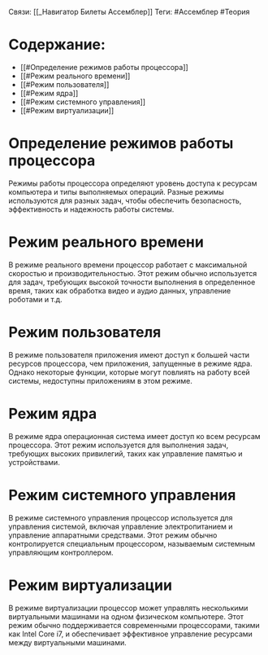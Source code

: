 Связи: [[_Навигатор Билеты Ассемблер]]
Теги: #Ассемблер #Теория 

# Содержание:
- [[#Определение режимов работы процессора]]
- [[#Режим реального времени]]
- [[#Режим пользователя]]
- [[#Режим ядра]]
- [[#Режим системного управления]]
- [[#Режим виртуализации]]

# Определение режимов работы процессора

Режимы работы процессора определяют уровень доступа к ресурсам компьютера и типы выполняемых операций. Разные режимы используются для разных задач, чтобы обеспечить безопасность, эффективность и надежность работы системы.

# Режим реального времени

В режиме реального времени процессор работает с максимальной скоростью и производительностью. Этот режим обычно используется для задач, требующих высокой точности выполнения в определенное время, таких как обработка видео и аудио данных, управление роботами и т.д.

# Режим пользователя

В режиме пользователя приложения имеют доступ к большей части ресурсов процессора, чем приложения, запущенные в режиме ядра. Однако некоторые функции, которые могут повлиять на работу всей системы, недоступны приложениям в этом режиме.

# Режим ядра

В режиме ядра операционная система имеет доступ ко всем ресурсам процессора. Этот режим используется для выполнения задач, требующих высоких привилегий, таких как управление памятью и устройствами.

# Режим системного управления

В режиме системного управления процессор используется для управления системой, включая управление электропитанием и управление аппаратными средствами. Этот режим обычно контролируется специальным процессором, называемым системным управляющим контроллером.

# Режим виртуализации

В режиме виртуализации процессор может управлять несколькими виртуальными машинами на одном физическом компьютере. Этот режим обычно поддерживается современными процессорами, такими как Intel Core i7, и обеспечивает эффективное управление ресурсами между виртуальными машинами.